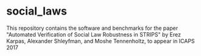 # social_laws
This repository contains the software and benchmarks for the paper "Automated Verification of Social Law Robustness in STRIPS" by Erez Karpas, Alexander Shleyfman, and Moshe Tennenholtz, to appear in ICAPS 2017
